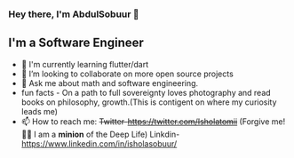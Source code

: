 ### Hey there, I'm AbdulSobuur 👋

## I'm a Software Engineer

- 🔭 I'm currently learning flutter/dart
- 👯 I’m looking to collaborate on more open source projects
-  💬 Ask me about math and software engineering.
-  fun facts - On a path to full sovereignty loves photography and read books on philosophy, growth.(This is contigent on where my curiosity leads me)
- 📫 How to reach me: ~~Twitter-https://twitter.com/Isholatomii~~ (Forgive me!🤷‍♂️ I am a __minion__ of the Deep Life) Linkdin-https://www.linkedin.com/in/isholasobuur/
